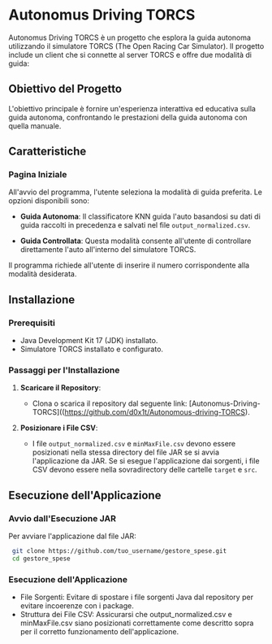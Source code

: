 # Autonomus Driving TORCS

Autonomus Driving TORCS è un progetto che esplora la guida autonoma utilizzando il simulatore TORCS (The Open Racing Car Simulator). Il progetto include un client che si connette al server TORCS e offre due modalità di guida:

## Obiettivo del Progetto

L'obiettivo principale è fornire un'esperienza interattiva ed educativa sulla guida autonoma, confrontando le prestazioni della guida autonoma con quella manuale.

## Caratteristiche

### Pagina Iniziale

All'avvio del programma, l'utente seleziona la modalità di guida preferita. Le opzioni disponibili sono:

- **Guida Autonoma**: Il classificatore KNN guida l'auto basandosi su dati di guida raccolti in precedenza e salvati nel file `output_normalized.csv`.
  
- **Guida Controllata**: Questa modalità consente all'utente di controllare direttamente l'auto all'interno del simulatore TORCS.

Il programma richiede all'utente di inserire il numero corrispondente alla modalità desiderata.

## Installazione

### Prerequisiti

- Java Development Kit 17 (JDK) installato.
- Simulatore TORCS installato e configurato.

### Passaggi per l'Installazione

1. **Scaricare il Repository**:
   - Clona o scarica il repository dal seguente link: [Autonomus-Driving-TORCS]((https://github.com/d0x1t/Autonomous-driving-TORCS).

2. **Posizionare i File CSV**:
   - I file `output_normalized.csv` e `minMaxFile.csv` devono essere posizionati nella stessa directory del file JAR se si avvia l'applicazione da JAR. Se si esegue l'applicazione dai sorgenti, i file CSV devono essere nella sovradirectory delle cartelle `target` e `src`.

## Esecuzione dell'Applicazione

### Avvio dall'Esecuzione JAR

Per avviare l'applicazione dal file JAR:

  ```bash
   git clone https://github.com/tuo_username/gestore_spese.git
   cd gestore_spese
   ```


### Esecuzione dell'Applicazione

- File Sorgenti: Evitare di spostare i file sorgenti Java dal repository per evitare incoerenze con i package.
- Struttura dei File CSV: Assicurarsi che output_normalized.csv e minMaxFile.csv siano posizionati correttamente come descritto sopra per il corretto funzionamento dell'applicazione.
